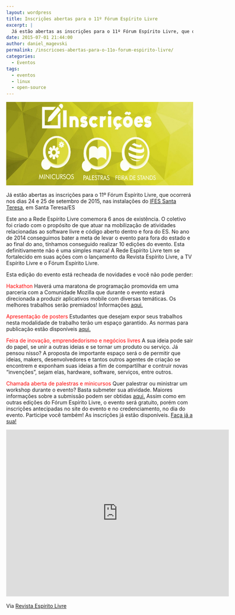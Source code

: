 ```yaml
---
layout: wordpress
title: Inscrições abertas para o 11º Fórum Espírito Livre
excerpt: |
  Já estão abertas as inscrições para o 11º Fórum Espírito Livre, que ocorrerá nos dias 24 e 25 de setembro de 2015, nas instalações do IFES Santa Teresa, em Santa Teresa/ES
date: 2015-07-01 21:44:00
author: daniel_magevski
permalink: /inscricoes-abertas-para-o-11o-forum-espirito-livre/
categories:
  - Eventos
tags:
  - eventos
  - linux
  - open-source
---
```


<a href="/assets/wp-content/uploads/2015/07/inscricoes.jpg"><img class="alignnone size-large wp-image-2940" src="/assets/wp-content/uploads/2015/07/inscricoes-1024x356.jpg" alt="inscricoes" width="648" height="225" /></a>

Já estão abertas as inscrições para o 11º Fórum Espírito Livre, que ocorrerá nos dias 24 e 25 de setembro de 2015, nas instalações do <a href="http://st.ifes.edu.br/" target="_blank">IFES Santa Teresa</a>, em Santa Teresa/ES

Este ano a Rede Espírito Livre comemora 6 anos de existência. O coletivo foi criado com o propósito de que atuar na mobilização de atividades relacionadas ao software livre e código aberto dentro e fora do ES. No ano de 2014 conseguimos bater a meta de levar o evento para fora do estado e ao final do ano, tínhamos conseguido realizar 10 edições do evento. Esta definitivamente não é uma simples marca! A Rede Espírito Livre tem se fortalecido em suas ações com o lançamento da Revista Espírito Livre, a TV Espírito Livre e o Fórum Espírito Livre.

<!--more-->
Esta edição do evento está recheada de novidades e você não pode perder:

<span style="color: #ff0000;">Hackathon</span>
Haverá uma maratona de programação promovida em uma parceria com a Comunidade Mozilla que durante o evento estará direcionada a produzir aplicativos mobile com diversas temáticas. Os melhores trabalhos serão premiados! Informações <a href="http://forum.espiritolivre.org/11ed/hackathon/" target="_blank">aqui.</a>

<span style="color: #ff0000;">Apresentação de posters</span>
Estudantes que desejam expor seus trabalhos nesta modalidade de trabalho terão um espaço garantido. As normas para publicação estão disponíveis <a href="http://forum.espiritolivre.org/11ed/apresentacao-de-posters/" target="_blank">aqui.</a>

<span style="color: #ff0000;">Feira de inovação, emprendedorismo e negócios livres</span>
A sua ideia pode sair do papel, se unir a outras ideias e se tornar um produto ou serviço. Já pensou nisso? A proposta de importante espaço será o de permitir que ideias, makers, desenvolvedores e tantos outros agentes de criação se encontrem e exponham suas ideias a fim de compartilhar e contruir novas “invenções”, sejam elas, hardware, software, serviços, entre outros.

<span style="color: #ff0000;">Chamada aberta de palestras e minicursos</span>
Quer palestrar ou ministrar um workshop durante o evento? Basta submeter sua atividade. Maiores informações sobre a submissão podem ser obtidas <a href="http://forum.espiritolivre.org/11ed/submissao-de-trabalhos/" target="_blank">aqui.</a>
Assim como em outras edições do Fórum Espírito Livre, o evento será gratuito, porém com inscrições antecipadas no site do evento e no credenciamento, no dia do evento.
Participe você também! As inscrições já estão disponíveis. <a href="http://forum.espiritolivre.org/11ed/inscricoes/" target="_blank">Faça já a sua!</a>

<iframe style="border: 0;" src="https://www.google.com/maps/embed?pb=!1m14!1m8!1m3!1d7501.420644089826!2d-40.587847246557615!3d-19.936608298983224!3m2!1i1024!2i768!4f13.1!3m3!1m2!1s0x0%3A0x8299315b89f1b0f7!2sInstituto+Federal+do+Esp%C3%ADrito+Santo+-+Campus+Santa+Teresa!5e0!3m2!1spt-BR!2sbr!4v1435719074276" width="600" height="450" frameborder="0" allowfullscreen="allowfullscreen"></iframe>

Via <a href="http://www.revista.espiritolivre.org" target="_blank">Revista Espirito Livre</a>